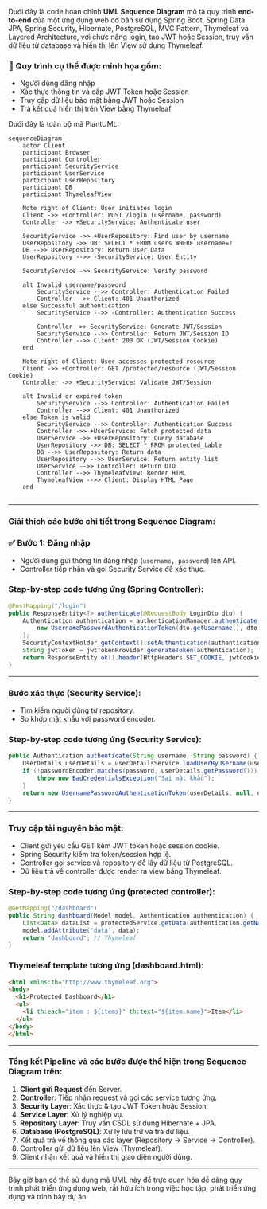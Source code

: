 Dưới đây là code hoàn chỉnh **UML Sequence Diagram** mô tả quy trình **end-to-end** của một ứng dụng web cơ bản sử dụng Spring Boot, Spring Data JPA, Spring Security, Hibernate, PostgreSQL, MVC Pattern, Thymeleaf và Layered Architecture, với chức năng login, tạo JWT hoặc Session, truy vấn dữ liệu từ database và hiển thị lên View sử dụng Thymeleaf.

### 🎯 Quy trình cụ thể được minh họa gồm:

- Người dùng đăng nhập
- Xác thực thông tin và cấp JWT Token hoặc Session
- Truy cập dữ liệu bảo mật bằng JWT hoặc Session
- Trả kết quả hiển thị trên View bằng Thymeleaf

Dưới đây là toàn bộ mã PlantUML:

```mermaid
sequenceDiagram
    actor Client
    participant Browser
    participant Controller
    participant SecurityService
    participant UserService
    participant UserRepository
    participant DB
    participant ThymeleafView

    Note right of Client: User initiates login
    Client ->> +Controller: POST /login (username, password)
    Controller ->> +SecurityService: Authenticate user

    SecurityService ->> +UserRepository: Find user by username
    UserRepository ->> DB: SELECT * FROM users WHERE username=?
    DB -->> UserRepository: Return User Data
    UserRepository -->> -SecurityService: User Entity

    SecurityService ->> SecurityService: Verify password

    alt Invalid username/password
        SecurityService -->> Controller: Authentication Failed
        Controller -->> Client: 401 Unauthorized
    else Successful authentication
        SecurityService -->> -Controller: Authentication Success

        Controller ->> SecurityService: Generate JWT/Session
        SecurityService -->> Controller: Return JWT/Session ID
        Controller -->> Client: 200 OK (JWT/Session Cookie)
    end

    Note right of Client: User accesses protected resource
    Client ->> +Controller: GET /protected/resource (JWT/Session Cookie)
    Controller ->> +SecurityService: Validate JWT/Session

    alt Invalid or expired token
        SecurityService -->> Controller: Authentication Failed
        Controller -->> Client: 401 Unauthorized
    else Token is valid
        SecurityService -->> Controller: Authentication Success
        Controller ->> +UserService: Fetch protected data
        UserService ->> +UserRepository: Query database
        UserRepository ->> DB: SELECT * FROM protected_table
        DB -->> UserRepository: Return data
        UserRepository -->> UserService: Return entity list
        UserService -->> Controller: Return DTO
        Controller -->> ThymeleafView: Render HTML
        ThymeleafView -->> Client: Display HTML Page
    end


```

---

### Giải thích các bước chi tiết trong Sequence Diagram:

### ✅ **Bước 1: Đăng nhập**
- Người dùng gửi thông tin đăng nhập (`username, password`) lên API.
- Controller tiếp nhận và gọi Security Service để xác thực.

### Step-by-step code tương ứng (Spring Controller):
```java
@PostMapping("/login")
public ResponseEntity<?> authenticate(@RequestBody LoginDto dto) {
    Authentication authentication = authenticationManager.authenticate(
        new UsernamePasswordAuthenticationToken(dto.getUsername(), dto.getPassword())
    );
    SecurityContextHolder.getContext().setAuthentication(authentication);
    String jwtToken = jwtTokenProvider.generateToken(authentication);
    return ResponseEntity.ok().header(HttpHeaders.SET_COOKIE, jwtCookie).body(jwtToken);
}
```

---

### Bước xác thực (Security Service):
- Tìm kiếm người dùng từ repository.
- So khớp mật khẩu với password encoder.

### Step-by-step code tương ứng (Security Service):
```java
public Authentication authenticate(String username, String password) {
    UserDetails userDetails = userDetailsService.loadUserByUsername(username);
    if (!passwordEncoder.matches(password, userDetails.getPassword())) {
        throw new BadCredentialsException("Sai mật khẩu");
    }
    return new UsernamePasswordAuthenticationToken(userDetails, null, userDetails.getAuthorities());
}
```

---

### Truy cập tài nguyên bảo mật:
- Client gửi yêu cầu GET kèm JWT token hoặc session cookie.
- Spring Security kiểm tra token/session hợp lệ.
- Controller gọi service và repository để lấy dữ liệu từ PostgreSQL.
- Dữ liệu trả về controller được render ra view bằng Thymeleaf.

### Step-by-step code tương ứng (protected controller):
```java
@GetMapping("/dashboard")
public String dashboard(Model model, Authentication authentication) {
    List<Data> dataList = protectedService.getData(authentication.getName());
    model.addAttribute("data", data);
    return "dashboard"; // Thymeleaf
}
```

### Thymeleaf template tương ứng (dashboard.html):
```html
<html xmlns:th="http://www.thymeleaf.org">
<body>
  <h1>Protected Dashboard</h1>
  <ul>
    <li th:each="item : ${items}" th:text="${item.name}">Item</li>
  </ul>
</body>
</html>
```

---

### Tổng kết Pipeline và các bước được thể hiện trong Sequence Diagram trên:

1. **Client gửi Request** đến Server.
2. **Controller**: Tiếp nhận request và gọi các service tương ứng.
3. **Security Layer**: Xác thực & tạo JWT Token hoặc Session.
4. **Service Layer**: Xử lý nghiệp vụ.
5. **Repository Layer**: Truy vấn CSDL sử dụng Hibernate + JPA.
6. **Database (PostgreSQL)**: Xử lý lưu trữ và trả dữ liệu.
7. Kết quả trả về thông qua các layer (Repository → Service → Controller).
8. Controller gửi dữ liệu lên View (Thymeleaf).
9. Client nhận kết quả và hiển thị giao diện người dùng.

---

Bây giờ bạn có thể sử dụng mã UML này để trực quan hóa dễ dàng quy trình phát triển ứng dụng web, rất hữu ích trong việc học tập, phát triển ứng dụng và trình bày dự án.